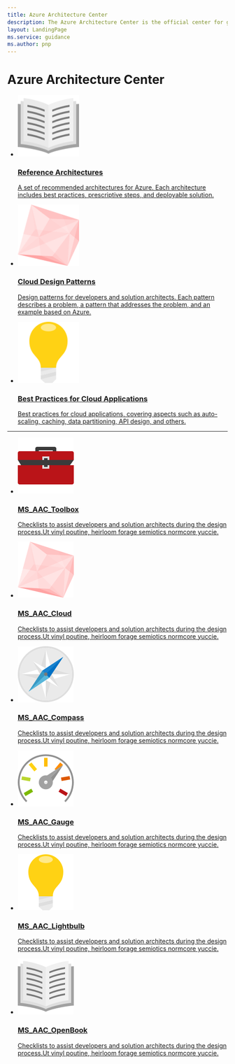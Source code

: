 ```yaml
---
title: Azure Architecture Center
description: The Azure Architecture Center is the official center for guidance, blueprints, patterns, and best practices for building solutions with Microsoft Azure. It is curated by the Microsoft patterns & practices team.
layout: LandingPage
ms.service: guidance
ms.author: pnp
---
```


# Azure Architecture Center

<ul class="panelContent cardsC">
    <li>
        <a href="/azure/architecture/reference-architectures">
        <div class="cardSize">
            <div class="cardPadding">
                <div class="card">
                    <div class="cardImageOuter">
                        <div class="cardImage bgdAccent1">
                            <img src="_images/ms_aac_openbook.svg" alt="" height="140px" />
                        </div>
                    </div>
                <div class="cardText">
                    <h3>Reference Architectures</h3>
                    <p>A set of recommended architectures for Azure. Each architecture includes best practices, prescriptive steps, and deployable solution.</p>
                </div>
            </div>
        </div>
    </div>
    </a>
</li>
<li>
    <a href="/azure/architecture/patterns/">
    <div class="cardSize">
        <div class="cardPadding">
            <div class="card">
                <div class="cardImageOuter">
                    <div class="cardImage">
                        <img src="_images/ms_aac_cloud.svg" alt=""  height="140px" />
                    </div>
                </div>
                <div class="cardText">
                    <h3>Cloud Design Patterns</h3>
                    <p>Design patterns for developers and solution architects. Each pattern describes a problem, a pattern that addresses the problem, and an example based on Azure.</p>
                </div>
            </div>
        </div>
    </div>
    </a>
</li>
<li>
    <a href="/azure/architecture/best-practices/">
    <div class="cardSize">
        <div class="cardPadding">
            <div class="card">
                <div class="cardImageOuter">
                    <div class="cardImage">
                        <img src="_images/ms_aac_lightbulb.svg" alt=""  height="140px" />
                    </div>
                </div>
                <div class="cardText">
                    <h3>Best Practices for Cloud Applications</h3>
                    <p>Best practices for cloud applications, covering aspects such as auto-scaling, caching, data partitioning, API design, and others.</p>
                </div>
            </div>
        </div>
    </div>
    </a>
</li>
</ul>

<hr />

<ul class="panelContent cardsI">
    <li>
    <a href="/azure/architecture/checklist/">
<div class="cardSize">
<div class="cardPadding">
    <div class="card">
        <div class="cardImageOuter">
            <div class="cardImage">
                <img src="_images/MS_AAC_Toolbox.svg" alt="testing" />
            </div>
        </div>
        <div class="cardText">
            <h3>MS_AAC_Toolbox</h3>
            <p>Checklists to assist developers and solution architects during the design process.Ut vinyl poutine, heirloom forage semiotics normcore yuccie.</p>
        </div>
    </div>
</div>
</div>
</a>
    </li>

<li>
    <a href="/azure/architecture/checklist/">
<div class="cardSize">
<div class="cardPadding">
    <div class="card">
        <div class="cardImageOuter">
            <div class="cardImage">
                <img src="_images/MS_AAC_Cloud.svg" alt="testing" />
            </div>
        </div>
        <div class="cardText">
            <h3>MS_AAC_Cloud</h3>
            <p>Checklists to assist developers and solution architects during the design process.Ut vinyl poutine, heirloom forage semiotics normcore yuccie.</p>
        </div>
    </div>
</div>
</div>
</a>
</li>

<li>
    <a href="/azure/architecture/checklist/">
<div class="cardSize">
<div class="cardPadding">
    <div class="card">
        <div class="cardImageOuter">
            <div class="cardImage">
                <img src="_images/MS_AAC_Compass.svg" alt="testing" />
            </div>
        </div>
        <div class="cardText">
            <h3>MS_AAC_Compass</h3>
            <p>Checklists to assist developers and solution architects during the design process.Ut vinyl poutine, heirloom forage semiotics normcore yuccie.</p>
        </div>
    </div>
</div>
</div>
</a>
</li>

<li>
    <a href="/azure/architecture/checklist/">
<div class="cardSize">
<div class="cardPadding">
    <div class="card">
        <div class="cardImageOuter">
            <div class="cardImage">
                <img src="_images/MS_AAC_Gauge.svg" alt="testing" />
            </div>
        </div>
        <div class="cardText">
            <h3>MS_AAC_Gauge</h3>
            <p>Checklists to assist developers and solution architects during the design process.Ut vinyl poutine, heirloom forage semiotics normcore yuccie.</p>
        </div>
    </div>
</div>
</div>
</a>
</li>

<li>
    <a href="/azure/architecture/checklist/">
<div class="cardSize">
<div class="cardPadding">
    <div class="card">
        <div class="cardImageOuter">
            <div class="cardImage">
                <img src="_images/MS_AAC_Lightbulb.svg" alt="testing" />
            </div>
        </div>
        <div class="cardText">
            <h3>MS_AAC_Lightbulb</h3>
            <p>Checklists to assist developers and solution architects during the design process.Ut vinyl poutine, heirloom forage semiotics normcore yuccie.</p>
        </div>
    </div>
</div>
</div>
</a>
</li>


<li>
    <a href="/azure/architecture/checklist/">
<div class="cardSize">
<div class="cardPadding">
    <div class="card">
        <div class="cardImageOuter">
            <div class="cardImage">
                <img src="_images/MS_AAC_OpenBook.svg" alt="testing" />
            </div>
        </div>
        <div class="cardText">
            <h3>MS_AAC_OpenBook</h3>
            <p>Checklists to assist developers and solution architects during the design process.Ut vinyl poutine, heirloom forage semiotics normcore yuccie.</p>
        </div>
    </div>
</div>
</div>
</a>
</li>
</ul>
